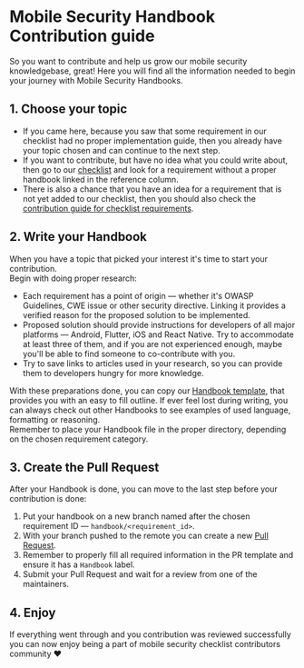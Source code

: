 # Mobile Security Handbook Contribution guide
So you want to contribute and help us grow our mobile security knowledgebase, great! Here you will find all the information needed to begin your journey with Mobile Security Handbooks.

## 1. Choose your topic
- If you came here, because you saw that some requirement in our checklist had no proper implementation guide, then you already have your topic chosen and can continue to the next step.
- If you want to contribute, but have no idea what you could write about, then go to our [checklist](../Checklists/) and look for a requirement without a proper handbook linked in the reference column.
- There is also a chance that you have an idea for a requirement that is not yet added to our checklist, then you should also check the [contribution guide for checklist requirements](../Checklists/how_to_contribute.md).

## 2. Write your Handbook
When you have a topic that picked your interest it's time to start your contribution.<br>
Begin with doing proper research:
- Each requirement has a point of origin — whether it's OWASP Guidelines, CWE issue or other security directive. Linking it provides a verified reason for the proposed solution to be implemented.
- Proposed solution should provide instructions for developers of all major platforms — Android, Flutter, iOS and React Native. Try to accommodate at least three of them, and if you are not experienced enough, maybe you'll be able to find someone to co-contribute with you.
- Try to save links to articles used in your research, so you can provide them to developers hungry for more knowledge.

With these preparations done, you can copy our [Handbook template](handbook_template.md), that provides you with an easy to fill outline. If ever feel lost during writing, you can always check out other Handbooks to see examples of used language, formatting or reasoning.
<br>
Remember to place your Handbook file in the proper directory, depending on the chosen requirement category.

## 3. Create the Pull Request
After your Handbook is done, you can move to the last step before your contribution is done:
1. Put your handbook on a new branch named after the chosen requirement ID — `handbook/<requirement_id>`.
2. With your branch pushed to the remote you can create a new [Pull Request](https://github.com/netguru/mobile-security-checklist/compare?template=handbooks.md).
3. Remember to properly fill all required information in the PR template and ensure it has a `Handbook` label.
4. Submit your Pull Request and wait for a review from one of the maintainers.

## 4. Enjoy
If everything went through and you contribution was reviewed successfully you can now enjoy being a part of mobile security checklist contributors community ❤️